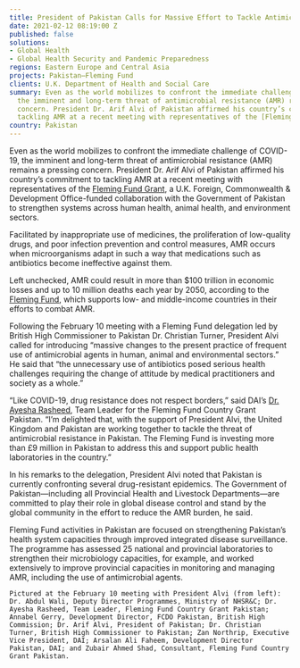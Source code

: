 ```yaml
---
title: President of Pakistan Calls for Massive Effort to Tackle Antimicrobial Resistance
date: 2021-02-12 08:19:00 Z
published: false
solutions:
- Global Health
- Global Health Security and Pandemic Preparedness
regions: Eastern Europe and Central Asia
projects: Pakistan—Fleming Fund
clients: U.K. Department of Health and Social Care
summary: Even as the world mobilizes to confront the immediate challenge of COVID-19,
  the imminent and long-term threat of antimicrobial resistance (AMR) remains a pressing
  concern. President Dr. Arif Alvi of Pakistan affirmed his country’s commitment to
  tackling AMR at a recent meeting with representatives of the [Fleming Fund Grant](https://www.dai.com/our-work/projects/pakistan-fleming-fund).
country: Pakistan
---
```


Even as the world mobilizes to confront the immediate challenge of COVID-19, the imminent and long-term threat of antimicrobial resistance (AMR) remains a pressing concern. President Dr. Arif Alvi of Pakistan affirmed his country’s commitment to tackling AMR at a recent meeting with representatives of the [Fleming Fund Grant](https://www.dai.com/our-work/projects/pakistan-fleming-fund), a U.K. Foreign, Commonwealth & Development Office-funded collaboration with the Government of Pakistan to strengthen systems across human health, animal health, and environment sectors. 

Facilitated by inappropriate use of medicines, the proliferation of low-quality drugs, and poor infection prevention and control measures, AMR occurs when microorganisms adapt in such a way that medications such as antibiotics become ineffective against them. 

Left unchecked, AMR could result in more than $100 trillion in economic losses and up to 10 million deaths each year by 2050, according to the [Fleming Fund](https://www.flemingfund.org/our-approach/about-amr/), which supports low- and middle-income countries in their efforts to combat AMR.

Following the February 10 meeting with a Fleming Fund delegation led by British High Commissioner to Pakistan Dr. Christian Turner, President Alvi called for introducing “massive changes to the present practice of frequent use of antimicrobial agents in human, animal and environmental sectors.” He said that “the unnecessary use of antibiotics posed serious health challenges requiring the change of attitude by medical practitioners and society as a whole.”

“Like COVID-19, drug resistance does not respect borders,” said DAI’s [Dr. Ayesha Rasheed](https://www.dai.com/who-we-are/our-team/ayesha-rasheed), Team Leader for the Fleming Fund Country Grant Pakistan. “I’m delighted that, with the support of President Alvi, the United Kingdom and Pakistan are working together to tackle the threat of antimicrobial resistance in Pakistan. The Fleming Fund is investing more than £9 million in Pakistan to address this and support public health laboratories in the country.”

In his remarks to the delegation, President Alvi noted that Pakistan is currently confronting several drug-resistant epidemics. The Government of Pakistan—including all Provincial Health and Livestock Departments—are committed to play their role in global disease control and stand by the global community in the effort to reduce the AMR burden, he said.

Fleming Fund activities in Pakistan are focused on strengthening Pakistan’s health system capacities through improved integrated disease surveillance. The programme has assessed 25 national and provincial laboratories to strengthen their microbiology capacities, for example, and worked extensively to improve provincial capacities in monitoring and managing AMR, including the use of antimicrobial agents.

            
`Pictured at the February 10 meeting with President Alvi (from left): Dr. Abdul Wali, Deputy Director Programmes, Ministry of NHSR&C; Dr. Ayesha Rasheed, Team Leader, Fleming Fund Country Grant Pakistan; Annabel Gerry, Development Director, FCDO Pakistan, British High Commission; Dr. Arif Alvi, President of Pakistan; Dr. Christian Turner, British High Commissioner to Pakistan; Zan Northrip, Executive Vice President, DAI; Arsalan Ali Faheem, Development Director Pakistan, DAI; and Zubair Ahmed Shad, Consultant, Fleming Fund Country Grant Pakistan.`